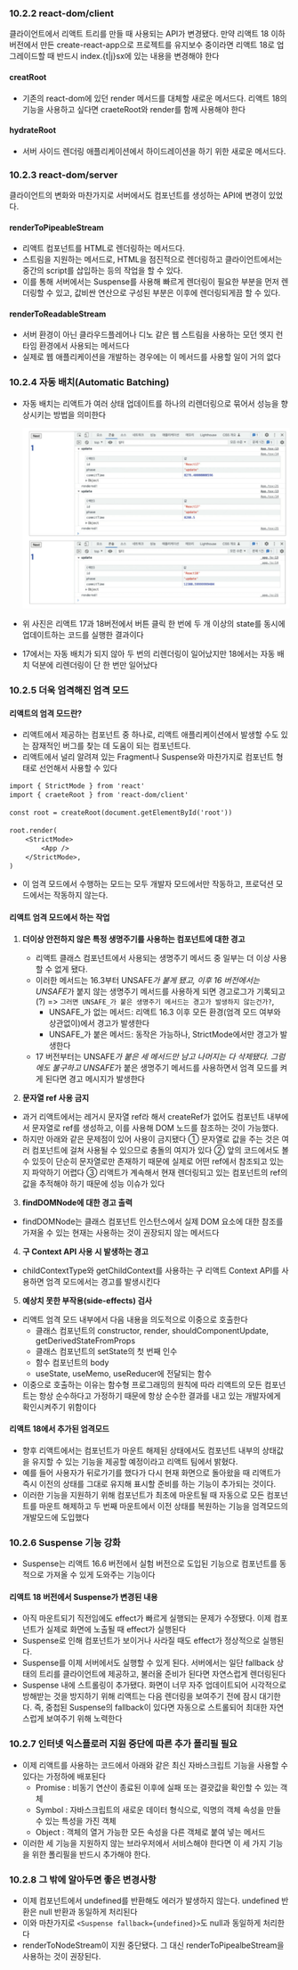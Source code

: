 ### 10.2.2 react-dom/client

클라이언트에서 리액트 트리를 만들 때 사용되는 API가 변경됐다. 만약 리액트 18 이하 버전에서 만든 create-react-app으로 프로젝트를 유지보수 중이라면 리액트 18로 업그레이드할 때 반드시 index.{t|j}sx에 있는 내용을 변경해야 한다

#### creatRoot

- 기존의 react-dom에 있던 render 메서드를 대체할 새로운 메서드다. 리액트 18의 기능을 사용하고 싶다면 craeteRoot와 render를 함께 사용해야 한다

#### hydrateRoot

- 서버 사이드 렌더링 애플리케이션에서 하이드레이션을 하기 위한 새로운 메서드다.

### 10.2.3 react-dom/server

클라이언트의 변화와 마찬가지로 서버에서도 컴포넌트를 생성하는 API에 변경이 있었다.

#### renderToPipeableStream

- 리액트 컴포넌트를 HTML로 렌더링하는 메서드다.
- 스트림을 지원하는 메서드로, HTML을 점진적으로 렌더링하고 클라이언트에서는 중간의 script를 삽입하는 등의 작업을 할 수 있다.
- 이를 통해 서버에서는 Suspense를 사용해 빠르게 렌더링이 필요한 부분을 먼저 렌더링할 수 있고, 값비싼 연산으로 구성된 부분은 이후에 렌더링되게끔 할 수 있다.

#### renderToReadableStream

- 서버 환경이 아닌 클라우드플레어나 디노 같은 웹 스트림을 사용하는 모던 엣지 런타임 환경에서 사용되는 메서드다
- 실제로 웹 애플리케이션을 개발하는 경우에는 이 메서드를 사용할 일이 거의 없다

### 10.2.4 자동 배치(Automatic Batching)

- 자동 배치는 리액트가 여러 상태 업데이트를 하나의 리렌더링으로 묶어서 성능을 향상시키는 방법을 의미한다

  ![part10_autobatch](../asset/part10_autobatch.png)

- 위 사진은 리액트 17과 18버전에서 버튼 클릭 한 번에 두 개 이상의 state를 동시에 업데이트하는 코드를 실행한 결과이다
- 17에서는 자동 배치가 되지 않아 두 번의 리렌더링이 일어났지만 18에서는 자동 배치 덕분에 리렌더링이 단 한 번만 일어났다

### 10.2.5 더욱 엄격해진 엄격 모드

#### 리액트의 엄격 모드란?

- 리액트에서 제공하는 컴포넌트 중 하나로, 리액트 애플리케이션에서 발생할 수도 있는 잠재적인 버그를 찾는 데 도움이 되는 컴포넌트다.
- 리액트에서 널리 알려져 있는 Fragment나 Suspense와 마찬가지로 컴포넌트 형태로 선언해서 사용할 수 있다

```
import { StrictMode } from 'react'
import { craeteRoot } from 'react-dom/client'

const root = createRoot(document.getElementById('root'))

root.render(
    <StrictMode>
        <App />
    </StrictMode>,
)
```

- 이 엄격 모드에서 수행하는 모드는 모두 개발자 모드에서만 작동하고, 프로덕션 모드에서는 작동하지 않는다.

#### 리액트 엄격 모드에서 하는 작업

1. **더이상 안전하지 않은 특정 생명주기를 사용하는 컴포넌트에 대한 경고**

   - 리액트 클래스 컴포넌트에서 사용되는 생명주기 메서드 중 일부는 더 이상 사용할 수 없게 됐다.
   - 이러한 메서드는 16.3부터 UNSAFE*가 붙게 됐고, 이후 16 버전에서는 UNSAFE*가 붙지 않는 생명주기 메서드를 사용하게 되면 경고로그가 기록되고(?) => `그러면 UNSAFE_가 붙은 생명주기 메서드는 경고가 발생하지 않는건가?`,
     - UNSAFE\_가 없는 메서드: 리액트 16.3 이후 모든 환경(엄격 모드 여부와 상관없이)에서 경고가 발생한다
     - UNSAFE\_가 붙은 메서드: 동작은 가능하나, StrictMode에서만 경고가 발생한다
   - 17 버전부터는 UNSAFE*가 붙은 세 메서드만 남고 나머지는 다 삭제됐다. 그럼에도 불구하고 UNSAFE*가 붙은 생명주기 메서드를 사용하면서 엄격 모드를 켜게 된다면 경고 메시지가 발생한다

2. **문자열 ref 사용 금지**

- 과거 리액트에서는 레거시 문자열 ref라 해서 createRef가 없어도 컴포넌트 내부에서 문자열로 ref를 생성하고, 이를 사용해 DOM 노드를 참조하는 것이 가능했다.
- 하지만 아래와 같은 문제점이 있어 사용이 금지됐다
  ① 문자열로 값을 주는 것은 여러 컴포넌트에 걸쳐 사용될 수 있으므로 충돌의 여지가 있다
  ② 앞의 코드에서도 볼 수 있듯이 단순히 문자열로만 존재하기 때문에 실제로 어떤 ref에서 참조되고 있는지 파악하기 어렵다
  ③ 리액트가 계속해서 현재 렌더링되고 있는 컴포넌트의 ref의 값을 추적해야 하기 때문에 성능 이슈가 있다

3. **findDOMNode에 대한 경고 출력**

- findDOMNode는 클래스 컴포넌트 인스턴스에서 실제 DOM 요소에 대한 참조를 가져올 수 있는 현재는 사용하는 것이 권장되지 않는 메서드다

4. **구 Context API 사용 시 발생하는 경고**

- childContextType와 getChildContext를 사용하는 구 리액트 Context API를 사용하면 엄격 모드에서는 경고를 발생시킨다

5. **예상치 못한 부작용(side-effects) 검사**

- 리액트 엄격 모드 내부에서 다음 내용을 의도적으로 이중으로 호출한다
  - 클래스 컴포넌트의 constructor, render, shouldComponentUpdate, getDerivedStateFromProps
  - 클래스 컴포넌트의 setState의 첫 번째 인수
  - 함수 컴포넌트의 body
  - useState, useMemo, useReducer에 전달되는 함수
- 이중으로 호출하는 이유는 함수형 프로그래밍의 원칙에 따라 리액트의 모든 컴포넌트는 항상 순수하다고 가정하기 때문에 항상 순수한 결과를 내고 있는 개발자에게 확인시켜주기 위함이다

#### 리액트 18에서 추가된 엄격모드

- 향후 리액트에서는 컴포넌트가 마운트 해제된 상태에서도 컴포넌트 내부의 상태값을 유지할 수 있는 기능을 제공할 예정이라고 리액트 팀에서 밝혔다.
- 예를 들어 사용자가 뒤로가기를 했다가 다시 현재 화면으로 돌아왔을 때 리액트가 즉시 이전의 상태를 그대로 유지해 표시할 준비를 하는 기능이 추가되는 것이다.
- 이러한 기능을 지원하기 위해 컴포넌트가 최초에 마운트될 때 자동으로 모든 컴포넌트를 마운트 해제하고 두 번째 마운트에서 이전 상태를 복원하는 기능을 엄격모드의 개발모드에 도입했다

### 10.2.6 Suspense 기능 강화

- Suspense는 리액트 16.6 버전에서 실험 버전으로 도입된 기능으로 컴포넌트를 동적으로 가져올 수 있게 도와주는 기능이다

#### 리액트 18 버전에서 Suspense가 변경된 내용

- 아직 마운트되기 직전임에도 effect가 빠르게 실행되는 문제가 수정됐다. 이제 컴포넌트가 실제로 화면에 노출될 때 effect가 실행된다
- Suspense로 인해 컴포넌트가 보이거나 사라질 때도 effect가 정상적으로 실행된다.
- Suspense를 이제 서버에서도 실행할 수 있게 된다. 서버에서는 일단 fallback 상태의 트리를 클라이언트에 제공하고, 불러올 준비가 된다면 자연스럽게 렌더링된다
- Suspense 내에 스트롤링이 추가됐다. 화면이 너무 자주 업데이트되어 시각적으로 방해받는 것을 방지하기 위해 리액트는 다음 렌더링을 보여주기 전에 잠시 대기한다. 즉, 중첩된 Suspense의 fallback이 있다면 자동으로 스트롤되어 최대한 자연스럽게 보여주기 위해 노력한다

### 10.2.7 인터넷 익스플로러 지원 중단에 따른 추가 폴리필 필요

- 이제 리액트를 사용하는 코드에서 아래와 같은 최신 자바스크립트 기능을 사용할 수 있다는 가정하에 배포된다
  - Promise : 비동기 연산이 종료된 이후에 실패 또는 결괏값을 확인할 수 있는 객체
  - Symbol : 자바스크립트의 새로운 데이터 형식으로, 익명의 객체 속성을 만들 수 있는 특성을 가진 객체
  - Object : 객체의 열거 가능한 모든 속성을 다른 객체로 붙여 넣는 메서드
- 이러한 세 기능을 지원하지 않는 브라우저에서 서비스해야 한다면 이 세 가지 기능을 위한 폴리필을 반드시 추가해야 한다.

### 10.2.8 그 밖에 알아두면 좋은 변경사항

- 이제 컴포넌트에서 undefined를 반환해도 에러가 발생하지 않는다. undefined 반환은 null 반환과 동일하게 처리된다
- 이와 마찬가지로 `<Suspense fallback={undefined}>`도 null과 동일하게 처리한다
- renderToNodeStream이 지원 중단됐다. 그 대신 renderToPipealbeStream을 사용하는 것이 권장된다.
